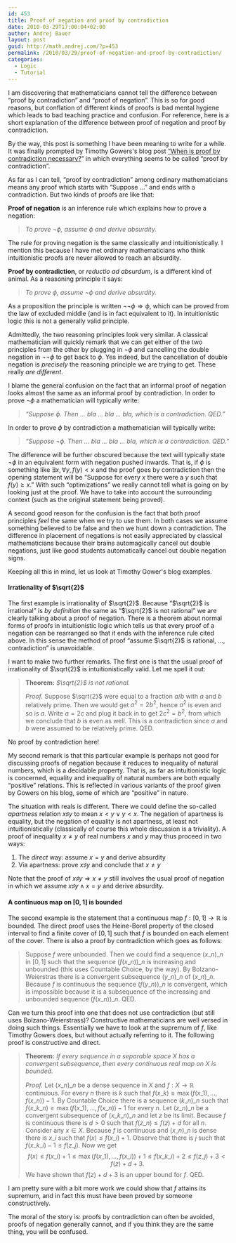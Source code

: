 ```yaml
---
id: 453
title: Proof of negation and proof by contradiction
date: 2010-03-29T17:00:04+02:00
author: Andrej Bauer
layout: post
guid: http://math.andrej.com/?p=453
permalink: /2010/03/29/proof-of-negation-and-proof-by-contradiction/
categories:
  - Logic
  - Tutorial
---
```

I am discovering that mathematicians cannot tell the difference between “proof by contradiction” and “proof of negation”. This is so for good reasons, but conflation of different kinds of proofs is bad mental hygiene which leads to bad teaching practice and confusion. For reference, here is a short explanation of the difference between proof of negation and proof by contradiction.<!--more-->

By the way, this post is something I have been meaning to write for a while. It was finally prompted by Timothy Gowers's blog post [“When is proof by contradiction necessary?](http://gowers.wordpress.com/2010/03/28/when-is-proof-by-contradiction-necessary/)” in which everything seems to be called “proof by contradiction”.

As far as I can tell, “proof by contradiction” among ordinary mathematicians means any proof which starts with “Suppose ...” and ends with a contradiction. But two kinds of proofs are like that:

**Proof of negation** is an inference rule which explains how to prove a negation:

> _To prove $\lnot \phi$, assume $\phi$ and derive absurdity._

The rule for proving negation is the same classically and intuitionistically. I mention this because I have met ordinary mathematicians who think intuitionistic proofs are never allowed to reach an absurdity.

**Proof by contradiction**, or _reductio ad absurdum_, is a different kind of animal. As a reasoning principle it says:

> _To prove $\phi$, assume $\lnot \phi$ and derive absurdity._

As a proposition the principle is written $\lnot \lnot \phi \Rightarrow \phi$, which can be proved from the law of excluded middle (and is in fact equivalent to it). In intuitionistic logic this is not a generally valid principle.

Admittedly, the two reasoning principles look very similar. A classical mathematician will quickly remark that we can get either of the two principles from the other by plugging in $\lnot \phi$ and cancelling the double negation in $\lnot \lnot \phi$ to get back to $\phi$. Yes indeed, but the cancellation of double negation is _precisely_ the reasoning principle we are trying to get. These really _are different_.

I blame the general confusion on the fact that an informal proof of negation looks almost the same as an informal proof by contradiction. In order to prove $\lnot \phi$ a mathematician will typically write:

> _“Suppose $\phi$. Then ... bla ... bla ... bla, which is a contradiction. QED.”_

In order to prove $\phi$ by contradiction a mathematician will typically write:

> _“Suppose $\lnot \phi$. Then ... bla ... bla ... bla, which is a contradiction. QED.”_

The difference will be further obscured because the text will typically state $\lnot \phi$ in an equivalent form with negation pushed inwards. That is, if $\phi$ is something like $\exists x, \forall y, f(y) < x$ and the proof goes by contradiction then the opening statement will be “Suppose for every $x$ there were a $y$ such that $f(y) \geq x$.” With such “optimizations” we really cannot tell what is going on by looking just at the proof. We have to take into account the surrounding context (such as the original statement being proved).

A second good reason for the confusion is the fact that both proof principles _feel_ the same when we try to use them. In both cases we assume something believed to be false and then we hunt down a contradiction. The difference in placement of negations is not easily appreciated by classical mathematicians because their brains automagically cancel out double negations, just like good students automatically cancel out double negation signs.

Keeping all this in mind, let us look at Timothy Gower's blog examples.

#### Irrationality of $\sqrt{2}$

The first example is irrationality of $\sqrt{2}$. Because “$\sqrt{2}$ is irrational” is _by definition_ the same as “$\sqrt{2}$ is not rational” we are clearly talking about a proof of negation. There is a theorem about normal forms of proofs in intuitionistic logic which tells us that every proof of a negation can be rearranged so that it ends with the inference rule cited above. In this sense the method of proof “assume $\sqrt{2}$ is rational, ..., contradiction” is unavoidable.

I want to make two further remarks. The first one is that the usual proof of irrationality of $\sqrt{2}$ is intuitionistically valid. Let me spell it out:

> **Theorem:** _$\sqrt{2}$ is not rational._
> 
> _Proof._ Suppose $\sqrt{2}$ were equal to a fraction $a/b$ with $a$ and $b$ relatively prime. Then we would get $a^2 = 2 b^2$, hence $a^2$ is even and so is $a$. Write $a = 2 c$ and plug it back in to get $2 c^2 = b^2$, from which we conclude that $b$ is even as well. This is a contradiction since $a$ and $b$ were assumed to be relatively prime. QED.

No proof by contradiction here!

My second remark is that this particular example is perhaps not good for discussing proofs of negation because it reduces to inequality of natural numbers, which is a decidable property. That is, as far as intuitionistic logic is concerned, equality and inequality of natural numbers are both equally “positive” relations. This is reflected in various variants of the proof given by Gowers on his blog, some of which are “positive” in nature.

The situation with reals is different. There we could define the so-called _apartness_ relation $x \sharp y$ to mean $x < y \lor y < x$. The negation of apartness is equality, but the negation of equality is not apartness, at least not intuitionistically (classically of course this whole discussion is a triviality). A proof of inequality $x \neq y$ of real numbers $x$ and $y$ may thus proceed in two ways:

  1. The _direct_ way: assume $x = y$ and derive absurdity
  2. Via apartness: prove $x \sharp y$ and conclude that $x \neq y$

Note that the proof of $x \sharp y \Rightarrow x \neq y$ still involves the usual proof of negation in which we assume $x \sharp y \land x = y$ and derive absurdity.

#### A continuous map on $[0,1]$ is bounded

The second example is the statement that a continuous map $f : [0,1] \to \mathbb{R}$ is bounded. The direct proof uses the Heine-Borel property of the closed interval to find a finite cover of $[0,1]$ such that $f$ is bounded on each element of the cover. There is also a proof by contradiction which goes as follows:

> Suppose $f$ were unbounded. Then we could find a sequence $(x\_n)\_n$ in $[0,1]$ such that the sequence $(f(x\_n))\_n$ is increasing and unbounded (this uses Countable Choice, by the way). By Bolzano-Weierstras there is a convergent subsequence $(y\_n)\_n$ of $(x\_n)\_n$. Because $f$ is continuous the sequence $(f(y\_n))\_n$ is convergent, which is impossible because it is a subsequence of the increasing and unbounded sequence $(f(x\_n))\_n$. QED.

Can we turn this proof into one that does not use contradiction (but still uses Bolzano-Weierstrass)? Constructive mathematicians are well versed in doing such things. Essentially we have to look at the supremum of $f$, like Timothy Gowers does, but without actually referring to it. The following proof is constructive and direct.

> **Theorem:** _If every sequence in a separable space $X$ has a convergent subsequence, then every continuous real map on $X$ is bounded._
> 
> _Proof._ Let $(x\_n)\_n$ be a dense sequence in $X$ and $f : X \to \mathbb{R}$ continuous. For every $n$ there is $k$ such that $f(x\_k) \geq \max(f(x\_1), ..., f(x\_n)) - 1$. By Countable Choice there is a sequence $(k\_n)\_n$ such that $f(x\_{k\_n}) \geq \max(f(x\_1), ..., f(x\_n)) - 1$ for every $n$. Let $(z\_n)\_n$ be a convergent subsequence of $(x\_{k\_n})\_n$ and let $z$ be its limit. Because $f$ is continuous there is $d > 0$ such that $f(z\_n) \leq f(z) + d$ for all $n$. Consider any $x \in X$. Because $f$ is continuous and $(x\_n)\_n$ is dense there is $x\_i$ such that $f(x) \leq f(x\_i) + 1$. Observe that there is $j$ such that $f(x\_{k\_i})  - 1 \leq f(z\_j)$. Now we get $$f(x) \leq f(x\_i) + 1 \leq \max(f(x\_1), ..., f(x\_i)) + 1 \leq f(x\_{k\_i}) + 2 \leq f(z\_j) + 3 < f(z) + d + 3.$$ We have shown that $f(z) + d + 3$ is an upper bound for $f$. QED.

I am pretty sure with a bit more work we could show that $f$ attains its supremum, and in fact this must have been proved by someone constructively.

The moral of the story is: proofs by contradiction can often be avoided, proofs of negation generally cannot, and if you think they are the same thing, you will be confused.
